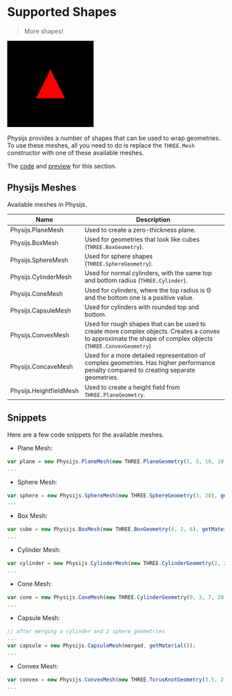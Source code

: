 # Supported Shapes
> More shapes!

<img src="img/shapes.gif" width="200" alt="https://giphy.com/gifs/loop-infinite-geometry-3o7buaucmSsxQf1pZK">

Physijs provides a number of shapes that can be used to wrap geometries. To use these meshes, all you need to do is replace the `THREE.Mesh` constructor with one of these available meshes.

The [code](https://github.com/cg2021c/threejs-presentation-vincent-dan-teman-teman/blob/main/Physijs/Code/src/chapter-12/js/12-03.js) 
and [preview](https://cg2021c.github.io/threejs-presentation-vincent-dan-teman-teman/Physijs/Code/src/chapter-12/03-shapes.html) for this section.

## Physijs Meshes
Available meshes in Physijs.

| Name | Description |
| ----------- | ----------- |
| Physijs.PlaneMesh | Used to create a zero-thickness plane. |
| Physijs.BoxMesh | Used for geometries that look like cubes (`THREE.BoxGeometry`). |
| Physijs.SphereMesh | Used for sphere shapes (`THREE.SphereGeometry`). |
| Physijs.CylinderMesh | Used for normal cylinders, with the same top and bottom radius (`THREE.Cylinder`). |
| Physijs.ConeMesh | Used for cylinders, where the top radius is Θ and the bottom one is a positive value. |
| Physijs.CapsuleMesh | Used for cylinders with rounded top and bottom. |
| Physijs.ConvexMesh | Used for rough shapes that can be used to create more complex objects. Creates a convex to approximate the shape of complex objects (`THREE.ConvexGeometry`) |
| Physijs.ConcaveMesh | Used for a more detailed representation of complex geometries. Has higher performance penalty compared to creating separate geometries. |
| Physijs.HeightfieldMesh | Used to create a height field from `THREE.PlaneGeometry`. |

## Snippets
Here are a few code snippets for the available meshes.
- Plane Mesh:
```js
var plane = new Physijs.PlaneMesh(new THREE.PlaneGeometry(5, 5, 10, 10), getMaterial());
...
```
- Sphere Mesh:
```js
var sphere = new Physijs.SphereMesh(new THREE.SphereGeometry(3, 20), getMaterial());
...
```
- Box Mesh:
```js
var cube = new Physijs.BoxMesh(new THREE.BoxGeometry(4, 2, 6), getMaterial());
...
```
- Cylinder Mesh:
```js
var cylinder = new Physijs.CylinderMesh(new THREE.CylinderGeometry(2, 2, 6), getMaterial());
...
``` 
- Cone Mesh:
```js
var cone = new Physijs.ConeMesh(new THREE.CylinderGeometry(0, 3, 7, 20, 10), getMaterial());
...
```
- Capsule Mesh: 
```js
// after merging a cylinder and 2 sphere geometries
...
var capsule = new Physijs.CapsuleMesh(merged, getMaterial());
...
```
- Convex Mesh:
```js
var convex = new Physijs.ConvexMesh(new THREE.TorusKnotGeometry(3.5, 2.3, 64, 8, 2, 3, 10), getMaterial());
...
```